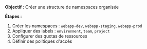 **Objectif :** Créer une structure de namespaces organisée

**Étapes :**

1. Créer les namespaces : `webapp-dev`, `webapp-staging`, `webapp-prod`
2. Appliquer des labels : `environment`, `team`, `project`
3. Configurer des quotas de ressources
4. Définir des politiques d'accès
